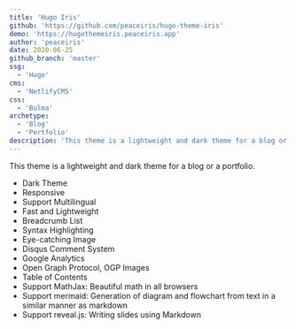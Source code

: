 ```yaml
---
title: 'Hugo Iris'
github: 'https://github.com/peaceiris/hugo-theme-iris'
demo: 'https://hugothemeiris.peaceiris.app'
author: 'peaceiris'
date: 2020-06-25
github_branch: 'master'
ssg:
  - 'Hugo'
cms:
  - 'NetlifyCMS'
css:
  - 'Bulma'
archetype:
  - 'Blog'
  - 'Portfolio'
description: 'This theme is a lightweight and dark theme for a blog or a portfolio'
---
```


This theme is a lightweight and dark theme for a blog or a portfolio.

- Dark Theme
- Responsive
- Support Multilingual
- Fast and Lightweight
- Breadcrumb List
- Syntax Highlighting
- Eye-catching Image
- Disqus Comment System
- Google Analytics
- Open Graph Protocol, OGP Images
- Table of Contents
- Support MathJax: Beautiful math in all browsers
- Support mermaid: Generation of diagram and flowchart from text in a similar manner as markdown
- Support reveal.js: Writing slides using Markdown
